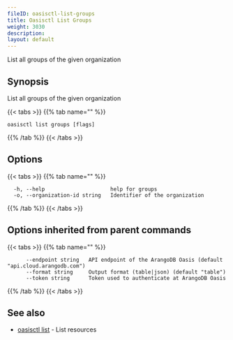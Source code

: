 ```yaml
---
fileID: oasisctl-list-groups
title: Oasisctl List Groups
weight: 3030
description: 
layout: default
---
```

List all groups of the given organization

## Synopsis

List all groups of the given organization

{{< tabs >}}
{{% tab name="" %}}
```
oasisctl list groups [flags]
```
{{% /tab %}}
{{< /tabs >}}

## Options

{{< tabs >}}
{{% tab name="" %}}
```
  -h, --help                     help for groups
  -o, --organization-id string   Identifier of the organization
```
{{% /tab %}}
{{< /tabs >}}

## Options inherited from parent commands

{{< tabs >}}
{{% tab name="" %}}
```
      --endpoint string   API endpoint of the ArangoDB Oasis (default "api.cloud.arangodb.com")
      --format string     Output format (table|json) (default "table")
      --token string      Token used to authenticate at ArangoDB Oasis
```
{{% /tab %}}
{{< /tabs >}}

## See also

* [oasisctl list]()	 - List resources

